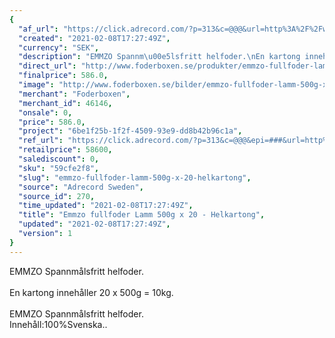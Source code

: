 ```yaml
---
{
  "af_url": "https://click.adrecord.com/?p=313&c=@@@&url=http%3A%2F%2Fwww.foderboxen.se%2Fprodukter%2Femmzo-fullfoder-lamm-500g-x-20-helkartong%2C551",
  "created": "2021-02-08T17:27:49Z",
  "currency": "SEK",
  "description": "EMMZO Spannm\u00e5lsfritt helfoder.\nEn kartong inneh\u00e5ller 20 x 500g = 10kg.\nEMMZO Spannm\u00e5lsfritt helfoder.\nInneh\u00e5ll:100%Svenska..",
  "direct_url": "http://www.foderboxen.se/produkter/emmzo-fullfoder-lamm-500g-x-20-helkartong,551",
  "finalprice": 586.0,
  "image": "http://www.foderboxen.se/bilder/emmzo-fullfoder-lamm-500g-x-20-helkartong-551.png",
  "merchant": "Foderboxen",
  "merchant_id": 46146,
  "onsale": 0,
  "price": 586.0,
  "project": "6be1f25b-1f2f-4509-93e9-dd8b42b96c1a",
  "ref_url": "https://click.adrecord.com/?p=313&c=@@@&epi=###&url=http%3A%2F%2Fwww.foderboxen.se%2Fprodukter%2Femmzo-fullfoder-lamm-500g-x-20-helkartong%2C551",
  "retailprice": 58600,
  "salediscount": 0,
  "sku": "59cfe2f8",
  "slug": "emmzo-fullfoder-lamm-500g-x-20-helkartong",
  "source": "Adrecord Sweden",
  "source_id": 270,
  "time_updated": "2021-02-08T17:27:49Z",
  "title": "Emmzo fullfoder Lamm 500g x 20 - Helkartong",
  "updated": "2021-02-08T17:27:49Z",
  "version": 1
}
---
```


<p> EMMZO Spannmålsfritt helfoder.<br><br>En kartong innehåller 20 x 500g = 10kg. <br><br>EMMZO Spannmålsfritt helfoder.<br>Innehåll:100%Svenska..</p>
